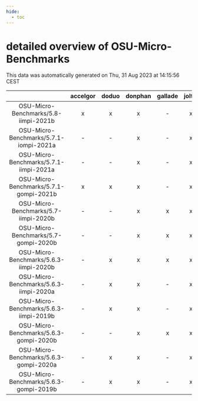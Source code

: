 ```yaml
---
hide:
  - toc
---
```


detailed overview of OSU-Micro-Benchmarks
=========================================


This data was automatically generated on Thu, 31 Aug 2023 at 14:15:56 CEST  

| |accelgor|doduo|donphan|gallade|joltik|skitty|swalot|victini|
| :---: | :---: | :---: | :---: | :---: | :---: | :---: | :---: | :---: |
|OSU-Micro-Benchmarks/5.8-iimpi-2021b|x|x|x|-|x|x|x|x|
|OSU-Micro-Benchmarks/5.7.1-iompi-2021a|-|-|x|-|x|x|x|x|
|OSU-Micro-Benchmarks/5.7.1-iimpi-2021a|-|-|x|-|x|x|x|x|
|OSU-Micro-Benchmarks/5.7.1-gompi-2021b|x|x|x|-|x|x|x|x|
|OSU-Micro-Benchmarks/5.7-iimpi-2020b|-|-|x|x|x|x|x|x|
|OSU-Micro-Benchmarks/5.7-gompi-2020b|-|-|x|x|x|x|x|x|
|OSU-Micro-Benchmarks/5.6.3-iimpi-2020b|-|x|x|x|x|x|x|x|
|OSU-Micro-Benchmarks/5.6.3-iimpi-2020a|-|x|x|-|x|x|x|x|
|OSU-Micro-Benchmarks/5.6.3-iimpi-2019b|-|x|x|-|x|x|x|x|
|OSU-Micro-Benchmarks/5.6.3-gompi-2020b|-|-|x|x|x|x|x|x|
|OSU-Micro-Benchmarks/5.6.3-gompi-2020a|-|x|x|-|x|x|x|x|
|OSU-Micro-Benchmarks/5.6.3-gompi-2019b|-|x|x|-|x|x|x|x|

